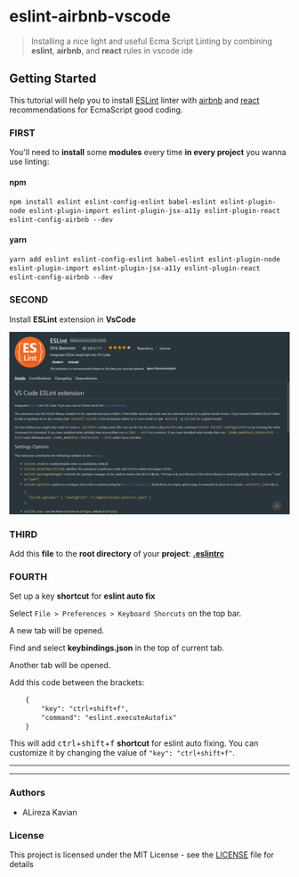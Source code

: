 # eslint-airbnb-vscode
> Installing a nice light and useful Ecma Script Linting by combining **eslint**, **airbnb**, and **react** rules in vscode ide

## Getting Started
This tutorial will help you to install [ESLint](https://eslint.org/) linter with [airbnb](https://airbnb.com) and [react](https://reactjs.org/) recommendations for EcmaScript good coding.

### FIRST
You'll need to **install** some **modules** every time **in every project** you wanna use linting:

#### npm
```
npm install eslint eslint-config-eslint babel-eslint eslint-plugin-node eslint-plugin-import eslint-plugin-jsx-a11y eslint-plugin-react eslint-config-airbnb --dev
```
#### yarn
```
yarn add eslint eslint-config-eslint babel-eslint eslint-plugin-node eslint-plugin-import eslint-plugin-jsx-a11y eslint-plugin-react eslint-config-airbnb --dev
```

### SECOND
Install **ESLint** extension in **VsCode**

![ESlint extension picture](./eslint.png)

### THIRD
Add this **file** to the **root directory** of your **project**:  **[.eslintrc](./.eslintrc)**

### FOURTH
Set up a key **shortcut** for **eslint auto fix**

Select `File > Preferences > Keyboard Shorcuts` on the top bar.

A new tab will be opened.

Find and select **keybindings.json** in the top of current tab.

Another tab will be opened.

Add this code between the brackets:

```
    {
        "key": "ctrl+shift+f",
        "command": "eslint.executeAutofix"
    }
```
This will add <kbd>ctrl</kbd>+<kbd>shift</kbd>+<kbd>f</kbd> **shortcut** for eslint auto fixing.
You can customize it by changing the value of `"key": "ctrl+shift+f"`.

<hr />




<hr />


### Authors
- ALireza Kavian

### License
This project is licensed under the MIT License - see the [LICENSE](./LICENSE) file for details
